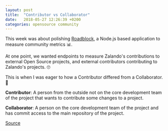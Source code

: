 ```yaml
---
layout: post
title:  "Contributor vs Collaborator"
date:   2018-05-27 12:26:39 +0200
categories: opensource community
---
```


This week was about polishing [Roadblock](https://github.com/zalando-incubator/roadblock), a Node.js based application to measure community metrics 📊.

At one point, we wanted endpoints to measure Zalando's contributions to external Open Source projects, and external contributors contributing to Zalando's projects. 🙄

This is when I was eager to how a Contributor differed from a Collaborator. 🤷

**Contributor**: A person from the outside not on the core development team of the project that wants to contribute some changes to a project.

**Collaborator**: A person on the core development team of the project and has commit access to the main repository of the project.

[Source](https://github.com/CoolProp/CoolProp/wiki/Contributors-vs-Collaborators)
